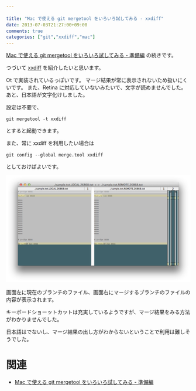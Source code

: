 ```yaml
---

title: "Mac で使える git mergetool をいろいろ試してみる - xxdiff"
date: 2013-07-03T21:27:00+09:00
comments: true
categories: ["git","xxdiff","mac"]
---
```


[Mac で使える git mergetool をいろいろ試してみる - 準備編](/blog/2013/06/26/git-mergetool/) の続きです。

つづいて [xxdiff](http://furius.ca/xxdiff/) を紹介したいと思います。

Ot で実装されているっぽいです。
マージ結果が常に表示されないため扱いにくいです。
また、Retina に対応していないみたいで、文字が読めませんでした。
あと、日本語が文字化けしました。

設定は不要で、

```
git mergetool -t xxdiff
```

とすると起動できます。

また、常に xxdiff を利用したい場合は

```
git config --global merge.tool xxdiff
```

としておけばよいです。

![xxdiffの画面](/images/xxdiff.png)

画面左に現在のブランチのファイル、画面右にマージするブランチのファイルの内容が表示されます。

キーボードショーットカットは充実しているようですが、マージ結果をみる方法がわかりませんでした。

日本語はでないし、マージ結果の出し方がわからないということで利用は難しそうでした。

# 関連

* [Mac で使える git mergetool をいろいろ試してみる - 準備編](/blog/2013/06/26/git-mergetool/)
